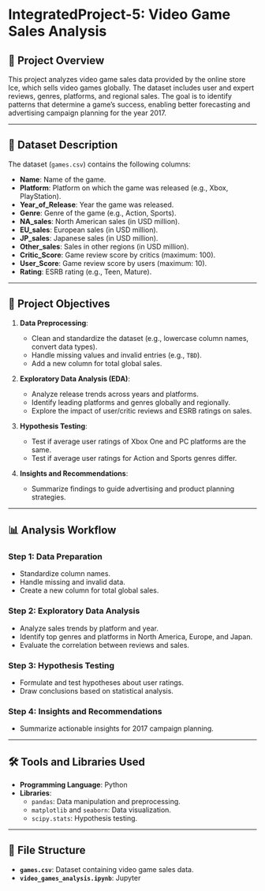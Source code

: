 # IntegratedProject-5: Video Game Sales Analysis

## 📜 Project Overview  
This project analyzes video game sales data provided by the online store Ice, which sells video games globally. The dataset includes user and expert reviews, genres, platforms, and regional sales. The goal is to identify patterns that determine a game’s success, enabling better forecasting and advertising campaign planning for the year 2017.  

---

## 📂 Dataset Description  

The dataset (`games.csv`) contains the following columns:  
- **Name**: Name of the game.  
- **Platform**: Platform on which the game was released (e.g., Xbox, PlayStation).  
- **Year_of_Release**: Year the game was released.  
- **Genre**: Genre of the game (e.g., Action, Sports).  
- **NA_sales**: North American sales (in USD million).  
- **EU_sales**: European sales (in USD million).  
- **JP_sales**: Japanese sales (in USD million).  
- **Other_sales**: Sales in other regions (in USD million).  
- **Critic_Score**: Game review score by critics (maximum: 100).  
- **User_Score**: Game review score by users (maximum: 10).  
- **Rating**: ESRB rating (e.g., Teen, Mature).  

---

## 🚀 Project Objectives  

1. **Data Preprocessing**:  
   - Clean and standardize the dataset (e.g., lowercase column names, convert data types).  
   - Handle missing values and invalid entries (e.g., `TBD`).  
   - Add a new column for total global sales.  

2. **Exploratory Data Analysis (EDA)**:  
   - Analyze release trends across years and platforms.  
   - Identify leading platforms and genres globally and regionally.  
   - Explore the impact of user/critic reviews and ESRB ratings on sales.  

3. **Hypothesis Testing**:  
   - Test if average user ratings of Xbox One and PC platforms are the same.  
   - Test if average user ratings for Action and Sports genres differ.  

4. **Insights and Recommendations**:  
   - Summarize findings to guide advertising and product planning strategies.  

---

## 📊 Analysis Workflow  

### Step 1: Data Preparation  
- Standardize column names.  
- Handle missing and invalid data.  
- Create a new column for total global sales.  

### Step 2: Exploratory Data Analysis  
- Analyze sales trends by platform and year.  
- Identify top genres and platforms in North America, Europe, and Japan.  
- Evaluate the correlation between reviews and sales.  

### Step 3: Hypothesis Testing  
- Formulate and test hypotheses about user ratings.  
- Draw conclusions based on statistical analysis.  

### Step 4: Insights and Recommendations  
- Summarize actionable insights for 2017 campaign planning.  

---

## 🛠 Tools and Libraries Used  
- **Programming Language**: Python  
- **Libraries**:  
  - `pandas`: Data manipulation and preprocessing.  
  - `matplotlib` and `seaborn`: Data visualization.  
  - `scipy.stats`: Hypothesis testing.  

---

## 📄 File Structure  
- **`games.csv`**: Dataset containing video game sales data.  
- **`video_games_analysis.ipynb`**: Jupyter

